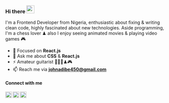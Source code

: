 ### Hi there <img src="https://media.giphy.com/media/hvRJCLFzcasrR4ia7z/giphy.gif" width="25px">

I'm a Frontend Developer from Nigeria, enthusiastic about fixing & writing clean code, highly fascinated about new technologies. Aside programming, I'm a chess lover ♟ also I enjoy seeing animated movies & playing video games 🎮

- 🌱 Focused on **React.js**
- 💬 Ask me about **CSS** & **React.js**
- ⚡ Amateur guitarist 🎸😎🎼♟🎮
- 📫 Reach me via **johnadibe450@gmail.com**

#### Connect with me

[<img align="left" alt="johnadibe | LinkedIn" width="20px" src="https://image.flaticon.com/icons/png/512/1409/1409945.png" />][linkedin]
[<img align="left" alt="johnadibe | Twitter" width="20px" src="https://tutuldevs.github.io/frontloops-photo/loop1/twitter.svg" />][twitter]
[<img align="left" alt="johnadibe | Hashnode" width="20px" src="https://cdn.hashnode.com/res/hashnode/image/upload/v1611244244346/Y0nrI4kKp.png?auto=compress&w=500" />][Hashnode]

[linkedin]: https://www.linkedin.com/in/johnadibe/
[twitter]: https://twitter.com/johnphealipto
[Hashnode]: https://hashnode.com/@johnphealipto

<!-- **johnphealipto/johnphealipto**  ✨ _special_ ✨ -->
<!-- Here are some ideas to get you started: -->

<!-- - 👯 I’m looking to collaborate on ...
- 🤔 I’m looking for help with ...
- 😄 Pronouns: ... -->
